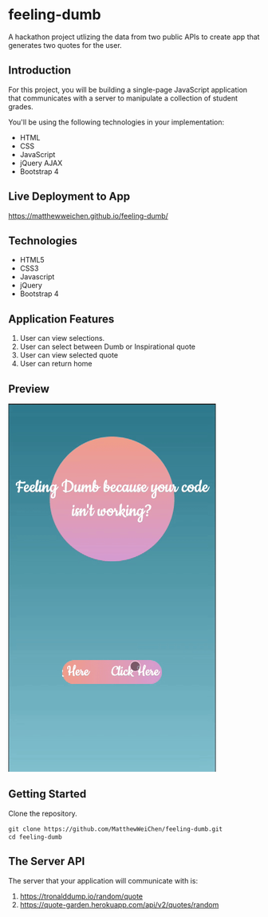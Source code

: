 # feeling-dumb
A hackathon project utlizing the data from two public APIs to create app that generates two quotes for the user.

## Introduction

For this project, you will be building a single-page JavaScript application that communicates with a server to manipulate a collection of student grades.

You'll be using the following technologies in your implementation:

- HTML
- CSS
- JavaScript
- jQuery AJAX
- Bootstrap 4

## Live Deployment to App

https://matthewweichen.github.io/feeling-dumb/

## Technologies

- HTML5
- CSS3
- Javascript
- jQuery
- Bootstrap 4

## Application Features

1. User can view selections.
2. User can select between Dumb or Inspirational quote
3. User can view selected quote
4. User can return home

## Preview

![](feeling-dumb-gif.gif)


## Getting Started

Clone the repository.

    git clone https://github.com/MatthewWeiChen/feeling-dumb.git
    cd feeling-dumb


## The Server API

The server that your application will communicate with is:

1. https://tronalddump.io/random/quote
2. https://quote-garden.herokuapp.com/api/v2/quotes/random
